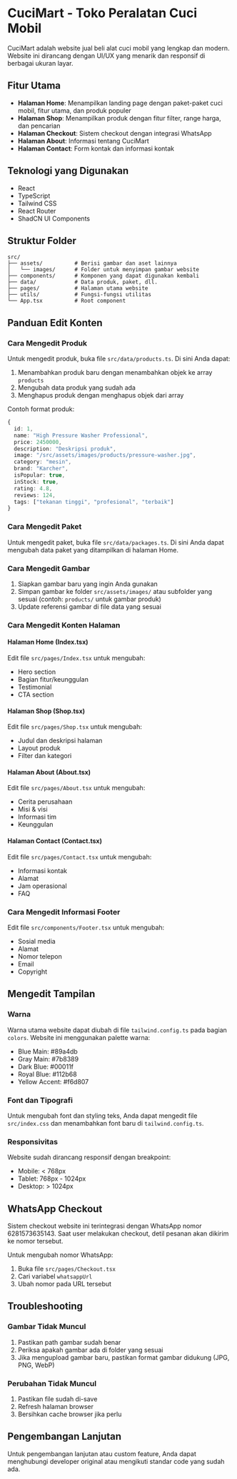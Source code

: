 
# CuciMart - Toko Peralatan Cuci Mobil

CuciMart adalah website jual beli alat cuci mobil yang lengkap dan modern. Website ini dirancang dengan UI/UX yang menarik dan responsif di berbagai ukuran layar.

## Fitur Utama

- **Halaman Home**: Menampilkan landing page dengan paket-paket cuci mobil, fitur utama, dan produk populer
- **Halaman Shop**: Menampilkan produk dengan fitur filter, range harga, dan pencarian
- **Halaman Checkout**: Sistem checkout dengan integrasi WhatsApp
- **Halaman About**: Informasi tentang CuciMart
- **Halaman Contact**: Form kontak dan informasi kontak

## Teknologi yang Digunakan

- React
- TypeScript
- Tailwind CSS
- React Router
- ShadCN UI Components

## Struktur Folder

```
src/
├── assets/          # Berisi gambar dan aset lainnya
│   └── images/      # Folder untuk menyimpan gambar website
├── components/      # Komponen yang dapat digunakan kembali
├── data/            # Data produk, paket, dll.
├── pages/           # Halaman utama website
├── utils/           # Fungsi-fungsi utilitas
└── App.tsx          # Root component
```

## Panduan Edit Konten

### Cara Mengedit Produk

Untuk mengedit produk, buka file `src/data/products.ts`. Di sini Anda dapat:

1. Menambahkan produk baru dengan menambahkan objek ke array `products`
2. Mengubah data produk yang sudah ada
3. Menghapus produk dengan menghapus objek dari array

Contoh format produk:

```typescript
{
  id: 1,
  name: "High Pressure Washer Professional",
  price: 2450000,
  description: "Deskripsi produk",
  image: "/src/assets/images/products/pressure-washer.jpg",
  category: "mesin",
  brand: "Karcher",
  isPopular: true,
  inStock: true,
  rating: 4.8,
  reviews: 124,
  tags: ["tekanan tinggi", "profesional", "terbaik"]
}
```

### Cara Mengedit Paket

Untuk mengedit paket, buka file `src/data/packages.ts`. Di sini Anda dapat mengubah data paket yang ditampilkan di halaman Home.

### Cara Mengedit Gambar

1. Siapkan gambar baru yang ingin Anda gunakan
2. Simpan gambar ke folder `src/assets/images/` atau subfolder yang sesuai (contoh: `products/` untuk gambar produk)
3. Update referensi gambar di file data yang sesuai

### Cara Mengedit Konten Halaman

#### Halaman Home (Index.tsx)

Edit file `src/pages/Index.tsx` untuk mengubah:
- Hero section
- Bagian fitur/keunggulan
- Testimonial
- CTA section

#### Halaman Shop (Shop.tsx)

Edit file `src/pages/Shop.tsx` untuk mengubah:
- Judul dan deskripsi halaman
- Layout produk
- Filter dan kategori

#### Halaman About (About.tsx)

Edit file `src/pages/About.tsx` untuk mengubah:
- Cerita perusahaan
- Misi & visi
- Informasi tim
- Keunggulan

#### Halaman Contact (Contact.tsx)

Edit file `src/pages/Contact.tsx` untuk mengubah:
- Informasi kontak
- Alamat
- Jam operasional
- FAQ

### Cara Mengedit Informasi Footer

Edit file `src/components/Footer.tsx` untuk mengubah:
- Sosial media
- Alamat
- Nomor telepon
- Email
- Copyright

## Mengedit Tampilan

### Warna

Warna utama website dapat diubah di file `tailwind.config.ts` pada bagian `colors`. Website ini menggunakan palette warna:
- Blue Main: #89a4db
- Gray Main: #7b8389
- Dark Blue: #00011f
- Royal Blue: #112b68
- Yellow Accent: #f6d807

### Font dan Tipografi

Untuk mengubah font dan styling teks, Anda dapat mengedit file `src/index.css` dan menambahkan font baru di `tailwind.config.ts`.

### Responsivitas

Website sudah dirancang responsif dengan breakpoint:
- Mobile: < 768px
- Tablet: 768px - 1024px
- Desktop: > 1024px

## WhatsApp Checkout

Sistem checkout website ini terintegrasi dengan WhatsApp nomor 6281573635143. Saat user melakukan checkout, detil pesanan akan dikirim ke nomor tersebut.

Untuk mengubah nomor WhatsApp:
1. Buka file `src/pages/Checkout.tsx`
2. Cari variabel `whatsappUrl`
3. Ubah nomor pada URL tersebut

## Troubleshooting

### Gambar Tidak Muncul

1. Pastikan path gambar sudah benar
2. Periksa apakah gambar ada di folder yang sesuai
3. Jika mengupload gambar baru, pastikan format gambar didukung (JPG, PNG, WebP)

### Perubahan Tidak Muncul

1. Pastikan file sudah di-save
2. Refresh halaman browser
3. Bersihkan cache browser jika perlu

## Pengembangan Lanjutan

Untuk pengembangan lanjutan atau custom feature, Anda dapat menghubungi developer original atau mengikuti standar code yang sudah ada.
